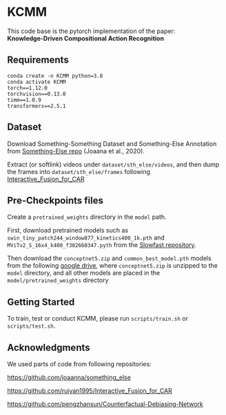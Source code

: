 # KCMM    

This code base is the pytorch implementation of the paper:     
**Knowledge-Driven Compositional Action Recognition**   


## Requirements   

```
conda create -n KCMM python=3.8
conda activate KCMM
torch==1.12.0
torchvision==0.13.0
timm==1.0.9
transformers==2.5.1
```  

## Dataset  

Download Something-Something Dataset and Something-Else Annotation from [Something-Else repo](https://github.com/joaanna/something_else) (Joaana et al., 2020). 

Extract (or softlink) videos under `dataset/sth_else/videos`, and then dump the frames into `dataset/sth_else/frames` following [Interactive_Fusion_for_CAR](https://github.com/ruiyan1995/Interactive_Fusion_for_CAR)

## Pre-Checkpoints files  

Create a `pretrained_weights` directory in the `model` path.

First, download pretrained models such as `swin_tiny_patch244_window877_kinetics400_1k.pth` and `MViTv2_S_16x4_k400_f302660347.pyth` from the [Slowfast repository](https://github.com/facebookresearch/SlowFast/tree/main/projects/mvitv2).

Then download the `conceptnet5.zip` and `common_best_model.pth` models from the following [google drive](https://drive.google.com/drive/folders/1qIEn4WjVasI3rCrV81pa_G28NuRSB05e?usp=sharing), where `conceptnet5.zip` is unzipped to the `model` directory, and all other models are placed in the `model/pretrained_weights` directory

## Getting Started    

To train, test or conduct KCMM, please run `scripts/train.sh` or `scripts/test.sh`.

## Acknowledgments   

We used parts of code from following repositories:

https://github.com/joaanna/something_else

https://github.com/ruiyan1995/Interactive_Fusion_for_CAR 

https://github.com/pengzhansun/Counterfactual-Debiasing-Network  





